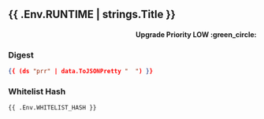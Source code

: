 ## {{ .Env.RUNTIME | strings.Title }}
<h4 align="right">Upgrade Priority LOW :green_circle:</h3>

### Digest
```json
{{ (ds "prr" | data.ToJSONPretty "  ") }}
```

### Whitelist Hash
```txt
{{ .Env.WHITELIST_HASH }}
```
